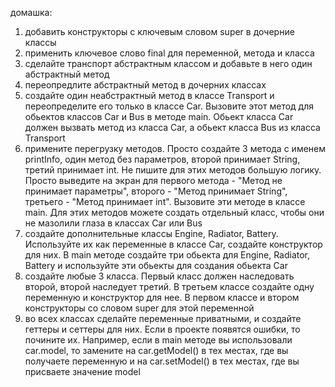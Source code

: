 домашка:
1. добавить конструкторы с ключевым словом super в дочерние классы
2. применить ключевое слово final для переменной, метода и класса
3. сделайте транспорт абстрактным классом и добавьте в него один абстрактный метод
4. переопредлите абстрактный метод в дочерних классах
5. создайте один неабстрактный метод в классе Transport и переопределите его только в классе Сar. Вызовите этот метод для обьектов классов Сar и Bus в методе main. Обьект класса Car должен вызвать метод из класса Car, а обьект класса Bus из класса Transport
6. примените перегрузку методов. Просто создайте 3 метода с именем printInfo, один метод без параметров, второй принимает String, третий принимает int. Не пишите для этих методов большую логику. Просто выведите на экран для первого метода - "Метод не принимает параметры", второго - "Метод принимает String", третьего - "Метод принимает int". Вызовите эти методе в классе main. Для этих методов можете создать отдельный класс, чтобы они не мазолили глаза в классах Car или Bus
7. создайте дополнительные классы Engine, Radiator, Battery. Используйте их как переменные в классе Car, создайте конструктор для них. В main методе создайте три обьекта для Engine, Radiator, Battery и используйте эти обьекты для создания обьекта Car
8. создайте любые 3 класса. Первый класс должен наследовать второй, второй наследует третий. В третьем классе создайте одну переменную и конструктор для нее. В первом классе и втором конструкторы со словом super для этой переменной 
9. во всех классах сделайте переменные приватными, и создайте геттеры и сеттеры для них. Если в проекте появятся ошибки, то почините их. Например, если в main методе вы использовали car.model, то замените на car.getModel() в тех местах, где вы получаете переменную и на car.setModel() в тех местах, где вы присваете значение model

